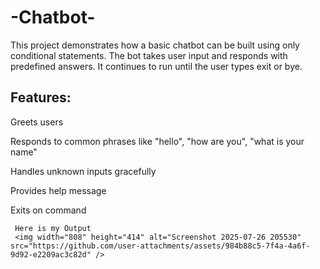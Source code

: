 # -Chatbot-
This project demonstrates how a basic chatbot can be built using only conditional statements. The bot takes user input and responds with predefined answers. It continues to run until the user types exit or bye.

## Features:
Greets users

Responds to common phrases like "hello", "how are you", "what is your name"

Handles unknown inputs gracefully

Provides help message

Exits on command

     Here is my Output 
     <img width="808" height="414" alt="Screenshot 2025-07-26 205530" src="https://github.com/user-attachments/assets/984b88c5-7f4a-4a6f-9d92-e2209ac3c82d" />

